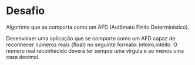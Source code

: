 # Desafio
Algoritmo que se comporta como um AFD (Autômato Finito Determinístico).

Desenvolver uma aplicação que se comporte como um AFD capaz de reconhecer números reais (float) no seguinte formato: inteiro,inteito.
O número real reconhecido deverá ter sempre uma vírgula e ao menos uma casa decimal.
